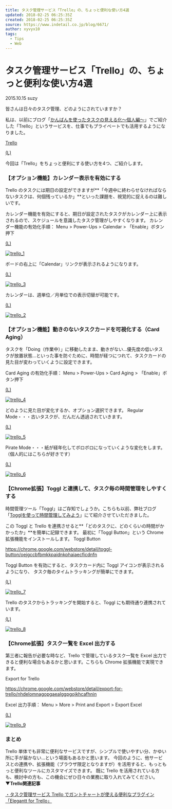 ```yaml
---
title: タスク管理サービス「Trello」の、ちょっと便利な使い方4選
updated: 2018-02-25 06:25:35Z
created: 2018-02-25 06:25:35Z
source: https://www.indetail.co.jp/blog/6671/
author: xyvyx10
tags:
  - Tips
  - Web
---
```


# タスク管理サービス「Trello」の、ちょっと便利な使い方4選

2015.10.15
suzy

皆さんは日々のタスク管理、どのようにされていますか？

私は、以前にブログ「[かんばんを使ったタスクの見える化～個人編～](http://www.indetail.co.jp/blog/4067/)」でご紹介した「Trello」というサービスを、仕事でもプライベートでも活用するようになりました。

[Trello](https://trello.com/)

[(L)](https://i1.wp.com/www.indetail.co.jp/wp-content/uploads/2015/02/trello.png)

今回は「Trello」をちょっと便利にする使い方を4つ、ご紹介します。

### 【オプション機能】カレンダー表示を有効にする

Trello のタスクには期日の設定ができますが**「今週中に終わらせなければならないタスクは、何個残っているか」**といった課題を、視覚的に捉えるのは難しいです。

カレンダー機能を有効にすると、期日が設定されたタスクがカレンダー上に表示されるので、スケジュールを意識したタスク管理がしやすくなります。
カレンダー機能の有効化手順：
Menu > Power-Ups > Calendar > 「Enable」ボタン押下

[(L)](https://i1.wp.com/www.indetail.co.jp/wp-content/uploads/2015/10/trello_12.png)

[![trello_1](../_resources/trello_12-300x187.png)](https://i1.wp.com/www.indetail.co.jp/wp-content/uploads/2015/10/trello_12.png)

ボードの右上に「Calendar」リンクが表示されるようになります。

[(L)](https://i1.wp.com/www.indetail.co.jp/wp-content/uploads/2015/10/trello_31.png)

[![trello_3](../_resources/trello_31-300x195.png)](https://i1.wp.com/www.indetail.co.jp/wp-content/uploads/2015/10/trello_31.png)

カレンダーは、週単位／月単位での表示切替が可能です。

[(L)](https://i2.wp.com/www.indetail.co.jp/wp-content/uploads/2015/10/trello_21.png)

[![trello_2](../_resources/trello_21-300x195.png)](https://i2.wp.com/www.indetail.co.jp/wp-content/uploads/2015/10/trello_21.png)

### 【オプション機能】動きのないタスクカードを可視化する（Card Aging）

タスクを「Doing（作業中）」に移動したまま、動きがない...優先度の低いタスクが放置状態...といった事を防ぐために、時間が経つにつれて、タスクカードの見た目が変わっていくように設定できます。

Card Aging の有効化手順：
Menu > Power-Ups > Card Aging > 「Enable」ボタン押下

[(L)](https://i1.wp.com/www.indetail.co.jp/wp-content/uploads/2015/10/trello_4.png)

[![trello_4](../_resources/trello_4-300x188.png)](https://i1.wp.com/www.indetail.co.jp/wp-content/uploads/2015/10/trello_4.png)

どのように見た目が変化するか、オプション選択できます。
Regular Mode・・・古いタスクが、だんだん透過されていきます。

[(L)](https://i0.wp.com/www.indetail.co.jp/wp-content/uploads/2015/10/trello_5.png)

[![trello_5](../_resources/trello_5-300x195.png)](https://i0.wp.com/www.indetail.co.jp/wp-content/uploads/2015/10/trello_5.png)

Pirate Mode・・・紙が経年化してボロボロになっていくような変化をします。（個人的にはこちらが好きです）

[(L)](https://i2.wp.com/www.indetail.co.jp/wp-content/uploads/2015/10/trello_6.png)

[![trello_6](../_resources/trello_6-300x194.png)](https://i2.wp.com/www.indetail.co.jp/wp-content/uploads/2015/10/trello_6.png)

### 【Chrome拡張】Toggl と連携して、タスク毎の時間管理をしやすくする

時間管理ツール「Toggl」はご存知でしょうか。こちらも以前、弊社ブログ「[Togglを使って時間管理してみよう](http://www.indetail.co.jp/blog/2236/)」にて紹介させていただきました。

この Toggl と Trello を連携させると**「どのタスクに、どのくらいの時間がかかったか」**を簡単に記録できます。
最初に「Toggl Button」という Chrome 拡張機能をインストールします。
Toggl Button

https://chrome.google.com/webstore/detail/toggl-button/oejgccbfbmkkpaidnkphaiaecficdnfn

Toggl Button を有効にすると、タスクカード内に Toggl アイコンが表示されるようになり、
タスク毎のタイムトラッキングが簡単にできます。

[(L)](https://i1.wp.com/www.indetail.co.jp/wp-content/uploads/2015/10/trello_7.png)

[![trello_7](../_resources/trello_7-300x196.png)](https://i1.wp.com/www.indetail.co.jp/wp-content/uploads/2015/10/trello_7.png)

Trello のタスクからトラッキングを開始すると、Toggl にも期待通り連携されています。

[(L)](https://i2.wp.com/www.indetail.co.jp/wp-content/uploads/2015/10/trello_8.png)

[![trello_8](../_resources/trello_8-300x197.png)](https://i2.wp.com/www.indetail.co.jp/wp-content/uploads/2015/10/trello_8.png)

### 【Chrome拡張】タスク一覧を Excel 出力する

第三者に報告が必要な時など、Trello で管理しているタスク一覧を Excel 出力できると便利な場合もあるかと思います。こちらも Chrome 拡張機能で実現できます。

Export for Trello

https://chrome.google.com/webstore/detail/export-for-trello/nhdelomnagopgaealggpgojkhcafhnin

Excel 出力手順：
Menu > More > Print and Export > Export Excel

[(L)](https://i2.wp.com/www.indetail.co.jp/wp-content/uploads/2015/10/trello_91.png)

[![trello_9](../_resources/trello_91-300x187.png)](https://i2.wp.com/www.indetail.co.jp/wp-content/uploads/2015/10/trello_91.png)

### まとめ

Trello 単体でも非常に便利なサービスですが、シンプルで使いやすい分、かゆい所に手が届かない...という場面もあるかと思います。
今回のように、他サービスとの連携や、拡張機能（ブラウザ限定となりますが）を活用すると、もっともっと便利なツールにカスタマイズできます。
既に Trello を活用されている方も、検討中の方も、この機会にぜひ日々の業務に取り入れてみてください。
**▼Trello関連記事**

[・タスク管理サービス Trello でガントチャートが使える便利なプラグイン「Elegantt for Trello」](http://www.indetail.co.jp/blog/12148/)